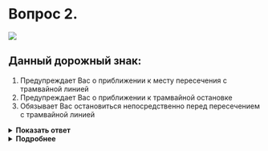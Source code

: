 # Вопрос 2.

![](https://s.drom.ru/i24227/pdd/tickets/2016/1542608754.jpg)

## Данный дорожный знак:

1. Предупреждает Вас о приближении к месту пересечения с трамвайной линией
2. Предупреждает Вас о приближении к трамвайной остановке
3. Обязывает Вас остановиться непосредственно перед пересечением с трамвайной линией

<details>
<summary><b>Показать ответ</b></summary>
Правильный ответ: 1
</details>
<details>
<summary><b>Подробнее</b></summary>
Знак 1.5 «Пересечение с трамвайной линией» в населённом пункте устанавливается за 50 - 100 м до пересечения с трамвайной линией. Имейте ввиду, что вне перекрестка, где трамвайные пути пересекают проезжую часть, трамвай имеет преимущество перед безрельсовыми ТС, кроме случаев выезда из депо.
(«Дорожные знаки». Пункт 18.1 ПДД)
</details>